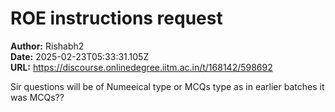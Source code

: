 # ROE instructions request

**Author:** Rishabh2  
**Date:** 2025-02-23T05:33:31.105Z  
**URL:** https://discourse.onlinedegree.iitm.ac.in/t/168142/598692

Sir questions will be of Numeeical type or MCQs type as in earlier batches it was MCQs??
